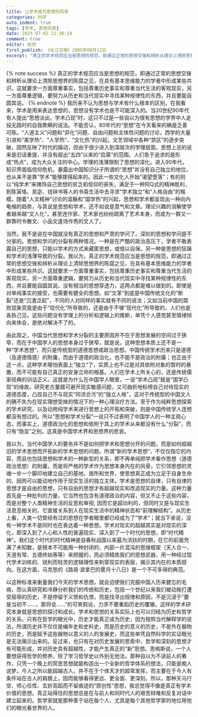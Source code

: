 ```yaml
---
title: 让学术成为思想的风骨
categories: 时评
auto_indent: true
tags: [学术, 思想风骨]
date: 2023-07-02 21:36:24
comment: true
editor: 皎然
first_publish: 《长江日报》2005年08月11日
excerpt: "真正的学术规范应当是思想的规范，即通过正常的思想交锋和辨析从理论上清除思想界的陈腐之见，在具有基本思维能力的学者中形成某些共识。这就要求一方面尊重事实，包括尊重历史事实和尊重当代生活的客观现实，另一方面尊重逻辑，要努力从历史和当代现实中寻找某种规律性的东西，并且要能自圆其说。"
---
```

{% note success %}
真正的学术规范应当是思想的规范，即通过正常的思想交锋和辨析从理论上清除思想界的陈腐之见，在具有基本思维能力的学者中形成某些共识。这就要求一方面尊重事实，包括尊重历史事实和尊重当代生活的客观现实，另一方面尊重逻辑，要努力从历史和当代现实中寻找某种规律性的东西，并且要能自圆其说。
{% endnote %}
我历来不认为思想与学术有什么根本的区别，在我看来，学术是用来表达思想的，思想没有学术也是不可能深入的。当20世纪90年代有人提出“思想淡出，学术凸现”时，这只不过是一些自以为很有思想的学界中人走投无路时的自我欺瞒的说法。不能否认，80年代的“思想”在今天看来的确是乏善可陈。“人道主义”问题和“异化”问题、自由问题和主体性问题的讨论，西学的大量引进和“美学热”、“人学热”、“文化热”的兴起，文艺领域中各种“禁区”的逐步突破，固然反映了时代的躁动，但由于很少进入到深层次的学理层面，思想上总的说来是旧话重提，并没有超出“五四”以来的“启蒙”的范围。人们急于追求的是形成“热点”，成为大众关注的中心。学理的浅薄限制了思想的深化。进入90年代，知识界面临信仰危机，暴露出中国知识分子所谓的“思想”并没有自己独立的地位，也从来不是靠“学术”能够撑得起来的。因此一些文化人开始“渴望堕落”；有的则以“纯学术”来掩饰自己思想的贫乏和信仰的丧失，满足于一种阿Q式的精神胜利，到陈寅恪、吴宓、钱钟书等人的书斋生活中去寻求“学术独立”和“人格自由”的楷模。随着“人文精神”讨论的滥觞和“国学热”的兴起，思想和学术都呈现出一种向内龟缩的趋势，与其说是思想和学术，还不如说是意气和文章。理论兴趣的消解使学者越来越“文人化”，甚至连作家、艺术家也纷纷疏离了艺术本身，而成为一群又一群靠时令散文、小品文逢场作秀的文人了。

当然，我不是说在中国就没有真正的思想和严肃的学问了。深刻的思想和学问是不分家的。思想和学问的分裂有两种情况。一种是在严酷的政治高压下，学者不敢表露自己的思想，只能以学术的方式来藏匿思想，或借以自保。另一种是思想的狂躁和学术的浅薄导致的分裂。我以为，真正的学术规范应当是思想的规范，即通过正常的思想交锋和辨析从理论上清除思想界的陈腐之见，在具有基本思维能力的学者中形成某些共识。这就要求一方面尊重事实，包括尊重历史事实和尊重当代生活的客观现实，另一方面尊重逻辑，要努力从历史和当代现实中寻找某种规律性的东西，并且要能自圆其说。没有相当的思想穿透力，这两点都是难以做到的。即使是对单纯事实的接受，也需要有健全的思想。如“文革”到底是中国传统文化的“断裂”还是“沉渣泛起”，不同的人对同样的事实就有不同的说法；又如当前中国的腐败现象究竟是由于“现代化”所导致的，还是由于不够“现代化”所导致的，人们也是各执己见。这些问题没有学理上的分析和逻辑上的推断，单凭个人感觉甚至情绪倾向来体会，是绝对解决不了的。

由此观之，中国当代思想和学术分裂的主要原因并不在于思想发展的空间过于狭窄，而在于中国学人的思想本身过于狭窄，就是说，这种思想本质上还不是一种“学术思想”，而只是传统型的道德思想或政治思想。中国传统学术历来只是道德（及道德情感）的附庸，而由于道德的政治化，也不能不是政治的附庸；也正由于这一点，这种学术哪怕表面上“独立”了，实质上也不过是对其依附对象的暂时的悬置，而不可能有自己真正的安身立命的根基。人们在学术上所关心的，还是传统儒家经典的训诂正义。这就是为什么在中国学人眼里，一谈“学术凸现”就是“国学凸现”的缘故。研究老古董既可避开现实敏感问题，又可曲折地标榜自己对待现实的道德态度，凸现自己不与现实“同流合污”的“独立人格”，这对于传统型的中国文人的确不失为在现实理想受挫的情况下的一种心理治疗方法。至于作为纯粹思想探索的学术研究，以及动用纯学术来进行思想上的开拓和突破，则是中国传统学人连想都没有想过的。所以“思想和学术分裂”一说只不过表明了中国学人的一种主观心态，而事实上，道德政治化的思想和依附于其上的学术从来都没有什么“分裂”，而只有“隐显”之别。这真是中国学术界和思想界的悲哀。

我以为，当代中国学人的要务并不是如何把学术和思想分开的问题，而是如何超越旧的学术思想而开拓新的学术思想的问题。所谓“新的学术思想”，不仅仅指它的内容，而且也包括思想和学术的一种新型的关系，即不再单纯把学术看作思想（道德政治思想）的附庸，而是将严格的学术作为思想本身内在的风骨，它引领思想的灵魂一步一个脚印地建立自己的基地、居所和世界，使思想真正成为立足于自身生命的、因而可以能动地作用于现实生活的独立主体。学术是思想的自律，只有自律的思想才是自由的思想，只有自由的思想才有超越现实和改造现实的力量。这种力量首先是一种批判的力量，它当然也包含有道德政治的内容，但又不止于这些内容，而是对整个人类精神生活的反思和审视; 因而它是超功利的，但同时又是与现实生活息息相关的，它直接关系到人在现实生活中的精神状态和“前理解结构”。从历史上看，人类一切曾经有过的思想在学者眼里都已经成为了“学术”；就当下来说，没有一种学术不是同时也在表达着一种思想。学术对现实的超越其实是对现实的深化，即深入到了人心和人性的普遍现实、深入到了一个时代的思想，即“时代精神”。我们这个时代的时代精神是自春秋战国以来最为活跃的时期，在它的前面充满了未知数，是根本不可能用一种封闭的、内部一片混沌的思维框架（天人合一、天道有常、五德终始等等）来把握的，而必须精炼我们的思想武器，用一种经过现代学术训练的、锐利而轻灵的逻辑理性来刺穿现实的表层，揭示其内在的本质趋向。在这方面，马克思的《路易·波拿巴的雾月十八日》是一个不可多得的典范。

以这种标准来衡量我们今天的学术思想，就会迫使我们克服中国人历来健忘的毛病，而认真研究和冷静分析我们的传统和历史，包括一个世纪以来我们被动挨打遭受屈辱的历史，不是停留于义愤和仇恨，而是找寻出规律和原因，不是沉浸于“要是当初不……，那将会……”的可笑假设，力求不要重蹈历史的覆辙。这样的学术研究本身就是思想的探讨和成长。学术和思想的关系实际上也可以归结为历史和哲学的关系。只有在哲学的眼光中，历史才能真正成为历史，因为按照当代解释学的说法，所谓历史并不仅仅是编年史和史料史，而是历史的意义的历史，不是外在器物的历史，而是赋予这些器物以意义的人的发展史，而这些单凭自然科学的实证眼光是无法揭示出来的。反过来，也只有在对历史发展的思索中，哲学和深刻的思想才有可能形成，并对历史具有超越性，才能产生真正的“新”思想。恩格斯说，一个人要想获得哲学的修养，除了学习哲学史以外别无他法。那种自以为不读前人的著作，只凭一个晚上的冥思苦想就能构造出一个全新的哲学体系的想法，只能是痴人说梦。今人之所以能超越古人，并不在于个体天才的超常发挥，而主要在于今人有条件站在古人的肩膀上，因而能够看得更远、更全面、更深刻。所以，那种天马行空、师心任性、玄妙高蹈而不留痕迹的“原创性”思想，我总觉得不像是真正有学术价值的思想。真正站得住的思想总是在与前人和同时代人的艰苦辩难和反复对话中建立起来的。哲学家就是那种善于站在每个人、尤其是每个其他哲学家的地位用他们的眼光看世界的人。
